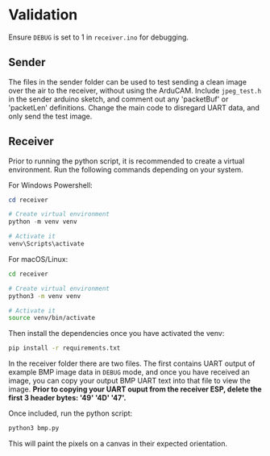 # Validation

Ensure ```DEBUG``` is set to 1 in ```receiver.ino``` for debugging.

## Sender

The files in the sender folder can be used to test sending a clean image over the air to the receiver, without using the ArduCAM.
Include ```jpeg_test.h``` in the sender arduino sketch, and comment out any 'packetBuf' or 'packetLen' definitions.
Change the main code to disregard UART data, and only send the test image.

## Receiver

Prior to running the python script, it is recommended to create a virtual environment. Run the following commands depending on your system.

For Windows Powershell:

```powershell
cd receiver

# Create virtual environment
python -m venv venv

# Activate it
venv\Scripts\activate
```

For macOS/Linux:

```bash
cd receiver

# Create virtual environment
python3 -m venv venv

# Activate it
source venv/bin/activate
```

Then install the dependencies once you have activated the venv:
```bash
pip install -r requirements.txt
```

In the receiver folder there are two files.
The first contains UART output of example BMP image data in ```DEBUG``` mode, and once you have received an image, you can copy your output BMP UART text into that file to view the image. **Prior to copying your UART ouput from the receiver ESP, delete the first 3 header bytes: '49' '4D' '47'.**

Once included, run the python script:

```bash
python3 bmp.py
```

This will paint the pixels on a canvas in their expected orientation.
